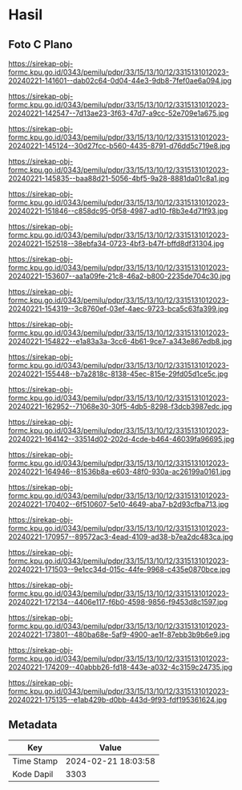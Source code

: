 # Hasil

## Foto C Plano

https://sirekap-obj-formc.kpu.go.id/0343/pemilu/pdpr/33/15/13/10/12/3315131012023-20240221-141601--dab02c64-0d04-44e3-9db8-7fef0ae6a094.jpg

https://sirekap-obj-formc.kpu.go.id/0343/pemilu/pdpr/33/15/13/10/12/3315131012023-20240221-142547--7d13ae23-3f63-47d7-a9cc-52e709e1a675.jpg

https://sirekap-obj-formc.kpu.go.id/0343/pemilu/pdpr/33/15/13/10/12/3315131012023-20240221-145124--30d27fcc-b560-4435-8791-d76dd5c719e8.jpg

https://sirekap-obj-formc.kpu.go.id/0343/pemilu/pdpr/33/15/13/10/12/3315131012023-20240221-145835--baa88d21-5056-4bf5-9a28-8881da01c8a1.jpg

https://sirekap-obj-formc.kpu.go.id/0343/pemilu/pdpr/33/15/13/10/12/3315131012023-20240221-151846--c858dc95-0f58-4987-ad10-f8b3e4d71f93.jpg

https://sirekap-obj-formc.kpu.go.id/0343/pemilu/pdpr/33/15/13/10/12/3315131012023-20240221-152518--38ebfa34-0723-4bf3-b47f-bffd8df31304.jpg

https://sirekap-obj-formc.kpu.go.id/0343/pemilu/pdpr/33/15/13/10/12/3315131012023-20240221-153607--aa1a09fe-21c8-46a2-b800-2235de704c30.jpg

https://sirekap-obj-formc.kpu.go.id/0343/pemilu/pdpr/33/15/13/10/12/3315131012023-20240221-154319--3c8760ef-03ef-4aec-9723-bca5c63fa399.jpg

https://sirekap-obj-formc.kpu.go.id/0343/pemilu/pdpr/33/15/13/10/12/3315131012023-20240221-154822--e1a83a3a-3cc6-4b61-9ce7-a343e867edb8.jpg

https://sirekap-obj-formc.kpu.go.id/0343/pemilu/pdpr/33/15/13/10/12/3315131012023-20240221-155448--b7a2818c-8138-45ec-815e-29fd05d1ce5c.jpg

https://sirekap-obj-formc.kpu.go.id/0343/pemilu/pdpr/33/15/13/10/12/3315131012023-20240221-162952--71068e30-30f5-4db5-8298-f3dcb3987edc.jpg

https://sirekap-obj-formc.kpu.go.id/0343/pemilu/pdpr/33/15/13/10/12/3315131012023-20240221-164142--33514d02-202d-4cde-b464-46039fa96695.jpg

https://sirekap-obj-formc.kpu.go.id/0343/pemilu/pdpr/33/15/13/10/12/3315131012023-20240221-164946--81536b8a-e603-48f0-930a-ac26199a0161.jpg

https://sirekap-obj-formc.kpu.go.id/0343/pemilu/pdpr/33/15/13/10/12/3315131012023-20240221-170402--6f510607-5e10-4649-aba7-b2d93cfba713.jpg

https://sirekap-obj-formc.kpu.go.id/0343/pemilu/pdpr/33/15/13/10/12/3315131012023-20240221-170957--89572ac3-4ead-4109-ad38-b7ea2dc483ca.jpg

https://sirekap-obj-formc.kpu.go.id/0343/pemilu/pdpr/33/15/13/10/12/3315131012023-20240221-171503--9e1cc34d-015c-44fe-9968-c435e0870bce.jpg

https://sirekap-obj-formc.kpu.go.id/0343/pemilu/pdpr/33/15/13/10/12/3315131012023-20240221-172134--4406e117-f6b0-4598-9856-f9453d8c1597.jpg

https://sirekap-obj-formc.kpu.go.id/0343/pemilu/pdpr/33/15/13/10/12/3315131012023-20240221-173801--480ba68e-5af9-4900-ae1f-87ebb3b9b6e9.jpg

https://sirekap-obj-formc.kpu.go.id/0343/pemilu/pdpr/33/15/13/10/12/3315131012023-20240221-174209--40abbb26-fd18-443e-a032-4c3159c24735.jpg

https://sirekap-obj-formc.kpu.go.id/0343/pemilu/pdpr/33/15/13/10/12/3315131012023-20240221-175135--e1ab429b-d0bb-443d-9f93-fdf195361624.jpg


## Metadata

| Key        | Value               |
| ---------- | ------------------- |
| Time Stamp | 2024-02-21 18:03:58 |
| Kode Dapil | 3303                |



